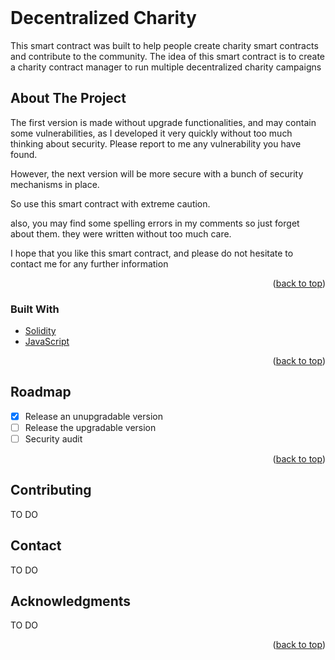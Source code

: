 <div id="top"></div>

<!-- PROJECT SHIELDS

[![Contributors][contributors-shield]][contributors-url]
[![Forks][forks-shield]][forks-url]
[![Stargazers][stars-shield]][stars-url]
[![Issues][issues-shield]][issues-url]
[![GNU License][license-shield]][license-url]
[![LinkedIn][linkedin-shield]][linkedin-url]

-->

<!-- PROJECT LOGO -->
<br />
<div align="center">
  <a href="https://github.com/zoualid/Decentralized-Charity">
    <!--img src="images/logo.png" alt="Logo" width="80" height="80"-->
  </a>

<h1 align="left">Decentralized Charity</h1>

  <p align="left">
    This smart contract was built to help people create charity smart contracts and contribute to the community.
The idea of this smart contract is to create a charity contract manager to run multiple decentralized charity campaigns
    <br />
    <!--a href="https://github.com/github_username/repo_name"><strong>Explore the docs »</strong></a>
    <br />
    <br />
    <a href="https://github.com/github_username/repo_name">View Demo</a>
    ·
    <a href="https://github.com/github_username/repo_name/issues">Report Bug</a>
    ·
    <a href="https://github.com/github_username/repo_name/issues">Request Feature</a-->
  </p>
</div>

<!-- TABLE OF CONTENTS
<details>
  <summary>Table of Contents</summary>
  <ol>
    <li>
      <a href="#about-the-project">About The Project</a>
      <ul>
        <li><a href="#built-with">Built With</a></li>
      </ul>
    </li>
    <li>
      <a href="#getting-started">Getting Started</a>
      <ul>
        <li><a href="#prerequisites">Prerequisites</a></li>
        <li><a href="#installation">Installation</a></li>
      </ul>
    </li>
    <li><a href="#usage">Usage</a></li>
    <li><a href="#roadmap">Roadmap</a></li>
    <li><a href="#contributing">Contributing</a></li>
    <li><a href="#license">License</a></li>
    <li><a href="#contact">Contact</a></li>
    <li><a href="#acknowledgments">Acknowledgments</a></li>
  </ol>
</details-->

<!-- ABOUT THE PROJECT -->

## About The Project

<p>The first version is made without upgrade functionalities, and may contain some vulnerabilities, as I developed it very quickly without too much thinking about security. Please report to me any vulnerability you have found.

However, the next version will be more secure with a bunch of security mechanisms in place.

So use this smart contract with extreme caution.

also, you may find some spelling errors in my comments so just forget about them. they were written without too much care.

I hope that you like this smart contract, and please do not hesitate to contact me for any further information</p>

<p align="right">(<a href="#top">back to top</a>)</p>

### Built With

- [Solidity](https://docs.soliditylang.org/)
- [JavaScript](https://www.javascript.com/)

<p align="right">(<a href="#top">back to top</a>)</p>

<!-- GETTING STARTED
## Getting Started

TO DO

### Prerequisites

TO DO

### Installation

TO DO

<p align="right">(<a href="#top">back to top</a>)</p>



<!-- USAGE EXAMPLES
## Usage

TO DO

<p align="right">(<a href="#top">back to top</a>)</p>



<!-- ROADMAP -->

## Roadmap

- [x] Release an unupgradable version
- [ ] Release the upgradable version
- [ ] Security audit

<p align="right">(<a href="#top">back to top</a>)</p>

<!-- CONTRIBUTING -->

## Contributing

TO DO

<!-- LICENSE
## License

Distributed under the GNU3 License. See `LICENSE.txt` for more information.

<p align="right">(<a href="#top">back to top</a>)</p>



<!-- CONTACT -->

## Contact

TO DO

<!-- ACKNOWLEDGMENTS -->

## Acknowledgments

TO DO

<p align="right">(<a href="#top">back to top</a>)</p>
